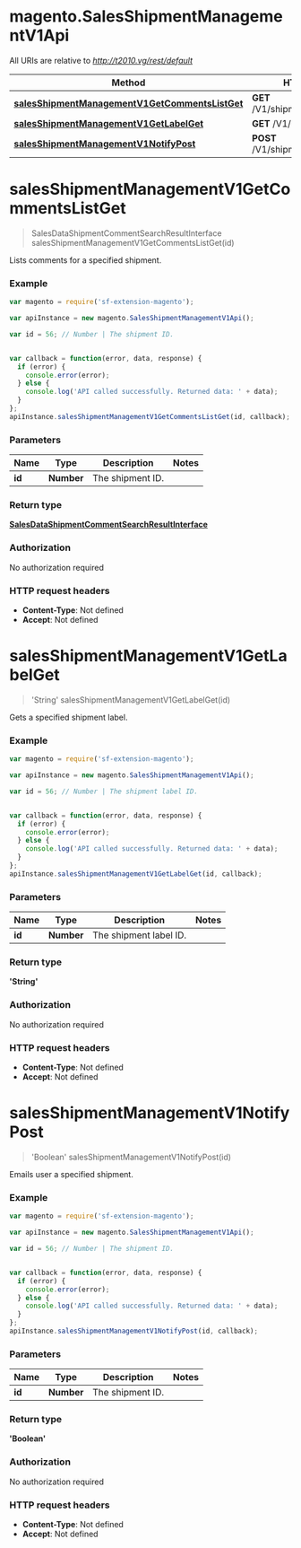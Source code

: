 # magento.SalesShipmentManagementV1Api

All URIs are relative to *http://t2010.vg/rest/default*

Method | HTTP request | Description
------------- | ------------- | -------------
[**salesShipmentManagementV1GetCommentsListGet**](SalesShipmentManagementV1Api.md#salesShipmentManagementV1GetCommentsListGet) | **GET** /V1/shipment/{id}/comments | 
[**salesShipmentManagementV1GetLabelGet**](SalesShipmentManagementV1Api.md#salesShipmentManagementV1GetLabelGet) | **GET** /V1/shipment/{id}/label | 
[**salesShipmentManagementV1NotifyPost**](SalesShipmentManagementV1Api.md#salesShipmentManagementV1NotifyPost) | **POST** /V1/shipment/{id}/emails | 


<a name="salesShipmentManagementV1GetCommentsListGet"></a>
# **salesShipmentManagementV1GetCommentsListGet**
> SalesDataShipmentCommentSearchResultInterface salesShipmentManagementV1GetCommentsListGet(id)



Lists comments for a specified shipment.

### Example
```javascript
var magento = require('sf-extension-magento');

var apiInstance = new magento.SalesShipmentManagementV1Api();

var id = 56; // Number | The shipment ID.


var callback = function(error, data, response) {
  if (error) {
    console.error(error);
  } else {
    console.log('API called successfully. Returned data: ' + data);
  }
};
apiInstance.salesShipmentManagementV1GetCommentsListGet(id, callback);
```

### Parameters

Name | Type | Description  | Notes
------------- | ------------- | ------------- | -------------
 **id** | **Number**| The shipment ID. | 

### Return type

[**SalesDataShipmentCommentSearchResultInterface**](SalesDataShipmentCommentSearchResultInterface.md)

### Authorization

No authorization required

### HTTP request headers

 - **Content-Type**: Not defined
 - **Accept**: Not defined

<a name="salesShipmentManagementV1GetLabelGet"></a>
# **salesShipmentManagementV1GetLabelGet**
> &#39;String&#39; salesShipmentManagementV1GetLabelGet(id)



Gets a specified shipment label.

### Example
```javascript
var magento = require('sf-extension-magento');

var apiInstance = new magento.SalesShipmentManagementV1Api();

var id = 56; // Number | The shipment label ID.


var callback = function(error, data, response) {
  if (error) {
    console.error(error);
  } else {
    console.log('API called successfully. Returned data: ' + data);
  }
};
apiInstance.salesShipmentManagementV1GetLabelGet(id, callback);
```

### Parameters

Name | Type | Description  | Notes
------------- | ------------- | ------------- | -------------
 **id** | **Number**| The shipment label ID. | 

### Return type

**&#39;String&#39;**

### Authorization

No authorization required

### HTTP request headers

 - **Content-Type**: Not defined
 - **Accept**: Not defined

<a name="salesShipmentManagementV1NotifyPost"></a>
# **salesShipmentManagementV1NotifyPost**
> &#39;Boolean&#39; salesShipmentManagementV1NotifyPost(id)



Emails user a specified shipment.

### Example
```javascript
var magento = require('sf-extension-magento');

var apiInstance = new magento.SalesShipmentManagementV1Api();

var id = 56; // Number | The shipment ID.


var callback = function(error, data, response) {
  if (error) {
    console.error(error);
  } else {
    console.log('API called successfully. Returned data: ' + data);
  }
};
apiInstance.salesShipmentManagementV1NotifyPost(id, callback);
```

### Parameters

Name | Type | Description  | Notes
------------- | ------------- | ------------- | -------------
 **id** | **Number**| The shipment ID. | 

### Return type

**&#39;Boolean&#39;**

### Authorization

No authorization required

### HTTP request headers

 - **Content-Type**: Not defined
 - **Accept**: Not defined

